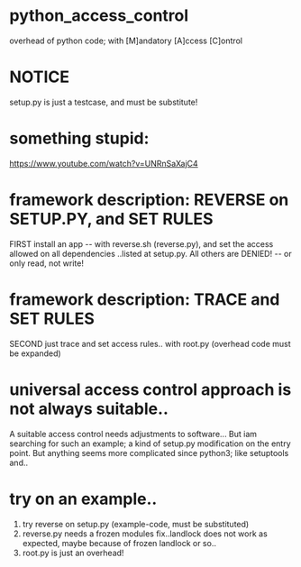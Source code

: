 # python_access_control
overhead of python code; with [M]andatory [A]ccess [C]ontrol
# NOTICE
setup.py is just a testcase, and must be substitute!
# something stupid:
https://www.youtube.com/watch?v=UNRnSaXajC4
# framework description: REVERSE on SETUP.PY, and SET RULES
FIRST install an app -- with reverse.sh (reverse.py), and set the access allowed on all dependencies
..listed at setup.py. All others are DENIED! -- or only read, not write!
# framework description: TRACE and SET RULES
SECOND just trace and set access rules.. with root.py (overhead code must be expanded)
# universal access control approach is not always suitable..
A suitable access control needs adjustments to software... But iam searching for such an example;
a kind of setup.py  modification on the entry point. But anything seems more complicated since python3; like setuptools and..
# try on an example..
1) try reverse on setup.py (example-code, must be substituted)
2) reverse.py needs a frozen modules fix..landlock does not work as expected, maybe because of frozen landlock or so..
3) root.py is just an overhead!
